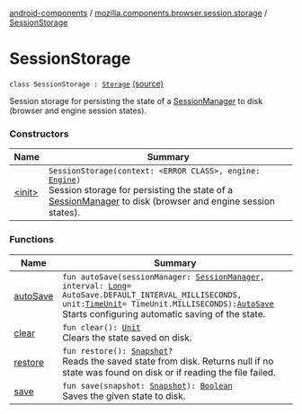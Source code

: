 [android-components](../../index.md) / [mozilla.components.browser.session.storage](../index.md) / [SessionStorage](./index.md)

# SessionStorage

`class SessionStorage : `[`Storage`](../-auto-save/-storage/index.md) [(source)](https://github.com/mozilla-mobile/android-components/blob/master/components/browser/session/src/main/java/mozilla/components/browser/session/storage/SessionStorage.kt#L26)

Session storage for persisting the state of a [SessionManager](../../mozilla.components.browser.session/-session-manager/index.md) to disk (browser and engine session states).

### Constructors

| Name | Summary |
|---|---|
| [&lt;init&gt;](-init-.md) | `SessionStorage(context: <ERROR CLASS>, engine: `[`Engine`](../../mozilla.components.concept.engine/-engine/index.md)`)`<br>Session storage for persisting the state of a [SessionManager](../../mozilla.components.browser.session/-session-manager/index.md) to disk (browser and engine session states). |

### Functions

| Name | Summary |
|---|---|
| [autoSave](auto-save.md) | `fun autoSave(sessionManager: `[`SessionManager`](../../mozilla.components.browser.session/-session-manager/index.md)`, interval: `[`Long`](https://kotlinlang.org/api/latest/jvm/stdlib/kotlin/-long/index.html)` = AutoSave.DEFAULT_INTERVAL_MILLISECONDS, unit: `[`TimeUnit`](https://developer.android.com/reference/java/util/concurrent/TimeUnit.html)` = TimeUnit.MILLISECONDS): `[`AutoSave`](../-auto-save/index.md)<br>Starts configuring automatic saving of the state. |
| [clear](clear.md) | `fun clear(): `[`Unit`](https://kotlinlang.org/api/latest/jvm/stdlib/kotlin/-unit/index.html)<br>Clears the state saved on disk. |
| [restore](restore.md) | `fun restore(): `[`Snapshot`](../../mozilla.components.browser.session/-session-manager/-snapshot/index.md)`?`<br>Reads the saved state from disk. Returns null if no state was found on disk or if reading the file failed. |
| [save](save.md) | `fun save(snapshot: `[`Snapshot`](../../mozilla.components.browser.session/-session-manager/-snapshot/index.md)`): `[`Boolean`](https://kotlinlang.org/api/latest/jvm/stdlib/kotlin/-boolean/index.html)<br>Saves the given state to disk. |
